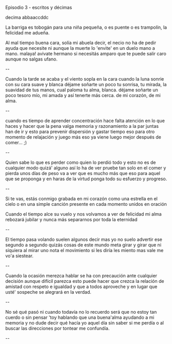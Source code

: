 Episodio 3 - escritos y décimas

decima abbaaccddc

La barriga es tobogán para una niña pequeña, o es puente o es trampolín, la felicidad me adueña.

Al mal tiempo buena cara, 
solía mi abuela decir,
el necio no ha de pedir
ayuda que necesite
ni aunque la muerte lo 'envite'
en un duelo mano a mano.
malaya! avivate hermano
si necesitás amparo
que te puede salir caro
aunque no salgas ufano.

--

Cuando la tarde se acaba
y el viento sopla en la cara
cuando la luna sonrie
con su cara suave y blanca
déjame soñarte un poco
tu sonrisa, tu mirada,
la suavidad de tus manos,
cual paloma tu alma, blanca.
déjame soñarte un poco
tesoro mío, mi amada
y así tenerte más cerca.
de mi corazón, de mi alma.

--

cuando es tiempo de aprender
concentración hace falta
atención en lo que haces
y hacer que la pena valga
memoria y razonamiento
a la par juntas han de ir
y esto para prevenir
dispersión y gastar tiempo
eso para otro momento
de relajación y juego
más eso ya viene luego
mejor después de comer... ;)

--

Quien sabe lo que es perder
como quien lo perdió todo
y esto no es de cualquier modo
quizá' alguno así lo ha de ver
pruebe tan solo en el comer
y pierda unos días de peso
va a ver que es mucho más que eso
para aquel que se proponga
y en haras de la virtud ponga
todo su esfuerzo y progreso.

--

Si te vas, estás conmigo
grabada en mi corazón
como una estrella en el cielo
o en una simple canción
presente en cada momento
unidos en oración

Cuando el tiempo alce su vuelo
y nos volvamos a ver
de felicidad mi alma
rebozará jubilar
y nunca más separarnos
por toda la eternidad

--

El tiempo pasa volando
suelen algunos decir
mas yo no suelo advertir
ese segundo a segundo
quizás cosas de este mundo
meta girar y girar
que ni siquiera al mirar
uno nota el movimiento
si les diría les miento
mas vale me vo'a siestear.

--

Cuando la ocasión merezca
hablar se ha con precaución
ante cualquier decisión
aunque difícil parezca
esto puede hacer que crezca
la relación de amistad
con respeto e igualdad
y que a todos aproveche
y en lugar que usté' sospeche
se  alegrará en la verdad.

--

No sé qué pasó ni cuando
todavía no lo recuerdo
será que no estoy tan cuerdo
o sin pensar 'toy hablando
que una buena'alma ayudando
a mi memoria y no dude
decir qué hacía yo aquel día
sin saber si me perdía
o al buscar las direcciones
por tontear me confundía.

--




